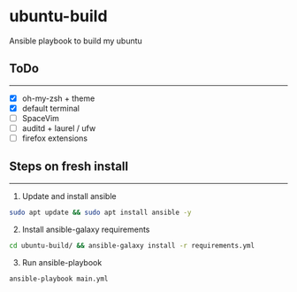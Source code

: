 # ubuntu-build
Ansible playbook to build my ubuntu

## ToDo
----
- [x] oh-my-zsh + theme
- [x] default terminal
- [ ] SpaceVim
- [ ] auditd + laurel / ufw
- [ ] firefox extensions

## Steps on fresh install
----
1. Update and install ansible
```sh
sudo apt update && sudo apt install ansible -y
```

2. Install ansible-galaxy requirements
```sh
cd ubuntu-build/ && ansible-galaxy install -r requirements.yml
```

3. Run ansible-playbook
```sh
ansible-playbook main.yml
```

